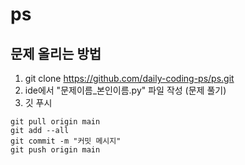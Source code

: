 # ps

## 문제 올리는 방법 
1. git clone https://github.com/daily-coding-ps/ps.git
2. ide에서 "문제이름_본인이름.py" 파일 작성 (문제 풀기)
3. 깃 푸시 
  ```
  git pull origin main 
  git add --all
  git commit -m "커밋 메시지"
  git push origin main
  ```
